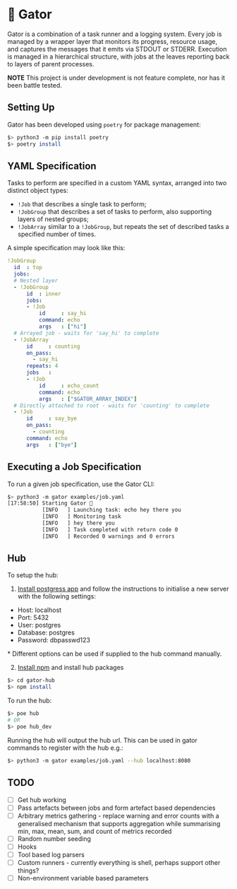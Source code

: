 # 🐊 Gator

Gator is a combination of a task runner and a logging system. Every job is
managed by a wrapper layer that monitors its progress, resource usage, and
captures the messages that it emits via STDOUT or STDERR. Execution is managed
in a hierarchical structure, with jobs at the leaves reporting back to layers of
parent processes.

**NOTE** This project is under development is not feature complete, nor has it
been battle tested.

## Setting Up

Gator has been developed using `poetry` for package management:

```bash
$> python3 -m pip install poetry
$> poetry install
```

## YAML Specification

Tasks to perform are specified in a custom YAML syntax, arranged into two
distinct object types:

 * `!Job` that describes a single task to perform;
 * `!JobGroup` that describes a set of tasks to perform, also supporting layers
   of nested groups;
 * `!JobArray` similar to a `!JobGroup`, but repeats the set of described tasks
   a specified number of times.

A simple specification may look like this:

```yaml
!JobGroup
  id  : top
  jobs:
  # Nested layer
  - !JobGroup
      id  : inner
      jobs:
      - !Job
          id     : say_hi
          command: echo
          args   : ["hi"]
  # Arrayed job - waits for 'say_hi' to complete
  - !JobArray
      id     : counting
      on_pass:
        - say_hi
      repeats: 4
      jobs   :
      - !Job
          id     : echo_count
          command: echo
          args   : ["$GATOR_ARRAY_INDEX"]
  # Directly attached to root - waits for 'counting' to complete
  - !Job
      id     : say_bye
      on_pass:
        - counting
      command: echo
      args   : ["bye"]
```

## Executing a Job Specification

To run a given job specification, use the Gator CLI:

```bash
$> python3 -m gator examples/job.yaml
[17:58:50] Starting Gator 🐊
           [INFO   ] Launching task: echo hey there you
           [INFO   ] Monitoring task
           [INFO   ] hey there you
           [INFO   ] Task completed with return code 0
           [INFO   ] Recorded 0 warnings and 0 errors
```

## Hub

To setup the hub:

1. [Install postgress app](https://postgresapp.com/) and follow the instructions to initialise a new server with the following settings:
  - Host: localhost
  - Port: 5432
  - User: postgres
  - Database: postgres
  - Password: dbpasswd123

\* Different options can be used if supplied to the hub command manually.

2. [Install npm](https://docs.npmjs.com/downloading-and-installing-node-js-and-npm) and install hub packages
```bash
$> cd gator-hub
$> npm install
```

To run the hub:

```bash
$> poe hub
# OR
$> poe hub_dev
```

Running the hub will output the hub url. This can be used in gator commands to register with the hub e.g.:
```bash
$> python3 -m gator examples/job.yaml --hub localhost:8080
```

## TODO

 * [ ] Get hub working
 * [ ] Pass artefacts between jobs and form artefact based dependencies
 * [ ] Arbitrary metrics gathering - replace warning and error counts with a generalised mechanism that supports aggregation while summarising min, max, mean, sum, and count of metrics recorded
 * [ ] Random number seeding
 * [ ] Hooks
 * [ ] Tool based log parsers
 * [ ] Custom runners - currently everything is shell, perhaps support other things?
 * [ ] Non-environment variable based parameters
